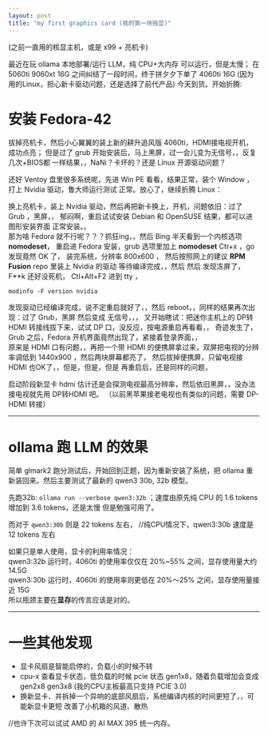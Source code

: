 ```yaml
---
layout: post
title: "my first graphics card (我的第一块独显)"
---
```


(之前一直用的核显主机，或是 x99 + 亮机卡)

最近在玩 ollama 本地部署/运行 LLM，纯 CPU+大内存 可以运行，但是太慢；
在 5060ti 9060xt 16G 之间纠结了一段时间，终于拼夕夕下单了 4060ti 16G
(因为用的Linux，担心新卡驱动问题，还是选择了前代产品) 今天到货。开始折腾:

# 安装 Fedora-42 
拔掉亮机卡，然后小心翼翼的装上新的耕升追风版 4060ti，HDMI接电视开机，成功点亮；
但是过了 grub 开始安装后，马上黑屏，过一会儿变为无信号，，反复几次+BIOS都
一样结果，，NaNi？卡坏的？还是 Linux 开源驱动问题？  

还好 Ventoy 盘里很多系统呢，先进 Win PE 看看，结果正常，装个 Window ，
打上 Nvidia 驱动，鲁大师运行测试 正常。放心了，继续折腾 Linux：

换上亮机卡，装上 Nvidia 驱动，然后再把新卡换上，开机，问题依旧：过了 Grub ，黑屏，，
郁闷啊，重启试试安装 Debian 和 OpenSUSE 结果，都可以进图形安装界面 正常安装。。  
那为啥 Fedora 就不行呢？？？抓狂ing，，然后 Bing 半天看到一个内核选项 **nomodeset**，
重启进 Fedora 安装，grub 选项里加上 **nomodeset** Ctr+x ，go 发现竟然 OK 了，
装完系统，分辨率 800x600 ， 然后按照网上的建议 **RPM Fusion** repo 里装上 Nvidia 的驱动
等待编译完成，，然后 然后 发现冻屏了，F**k 还好没死机， Ctl+Alt+F2 进到 tty ，
```
modinfo -F version nvidia 
```

发现驱动已经编译完成，说不定重启就好了，，然后 reboot，，同样的结果再次出现：过了 Grub，黑屏
然后变成 无信号，，， 
又开始瞎试：把迷你主机上的 DP转HDMI 转接线拔下来，试试 DP 口，没反应，按电源重启再看看，，
奇迹发生了，Grub 之后，Fedora 开机界面竟然出现了，紧接着登录界面，，  
原来是 HDMI 口有问题，，再把一个带 HDMI 的便携屏拿过来，双屏把电视的分辨率调低到 1440x900 ，然后两块屏幕都亮了，
然后拔掉便携屏，只留电视接 HDMI 也OK了，，但是，但是，但是 再重启后，还是同样的问题，

启动阶段新显卡 hdmi 估计还是会探测电视最高分辨率，然后依旧黑屏，，没办法接电视就先用 DP转HDMI 吧。
（以前黑苹果接老电视也有类似的问题，需要 DP-HDMI 转接）

---
# ollama 跑 LLM 的效果
简单 glmark2 跑分测试后，开始回到正题，因为重新安装了系统，把 ollama 重新装回来。然后主要测试了最新的 qwen3 
30b, 32b 模型。  

先跑32b: ```ollama run --verbose qwen3:32b``` ；速度由原先纯 CPU 的 1.6 tokens 增加到 3.6 tokens，还是太慢 但是勉强可用了。  

而对于 ```qwen3:30b``` 则是 22 tokens 左右， //纯CPU情况下，qwen3:30b 速度是 12 tokens 左右

如果只是单人使用，显卡的利用率情况：  
qwen3:32b 运行时，4060ti 的使用率仅仅在 20%~55% 之间，显存使用量大约 14.5G  
qwen3:30b 运行时，4060ti 的使用率则更低在 20%～25% 之间，显存使用量接近 15G  
所以瓶颈主要在**显存**的传言应该是对的。  

---
# 一些其他发现
- 显卡风扇是智能启停的，负载小的时候不转
- cpu-x 查看显卡状态，低负载的时候 pcie 状态 gen1x8，随着负载增加会变成 gen2x8 gen3x8 (我的CPU主板最高只支持 PCIE 3.0)
- 换新显卡、并拆掉一个异响的底部风扇后，系统编译内核的时间更短了，，可能新显卡更短 改善了小机箱的风道、散热

//也许下次可以试试 AMD 的 AI MAX 395 统一内存。
